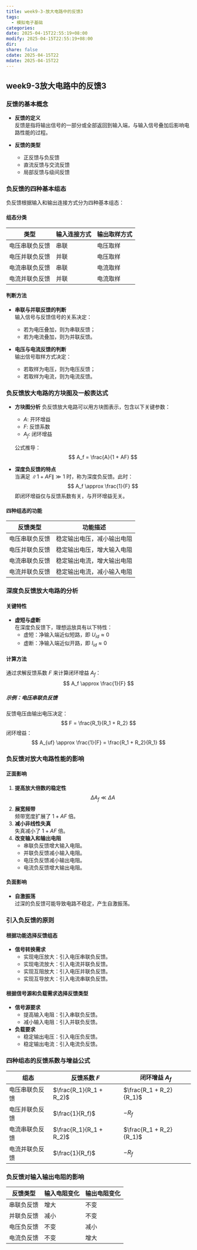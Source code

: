 ```yaml
---
title: week9-3-放大电路中的反馈3
tags:
  - 模拟电子基础
categories: 
date: 2025-04-15T22:55:19+08:00
modify: 2025-04-15T22:55:19+08:00
dir: 
share: false
cdate: 2025-04-15T22
mdate: 2025-04-15T22
---
```

## week9-3放大电路中的反馈3

### 反馈的基本概念
- **反馈的定义**  
  反馈是指将输出信号的一部分或全部返回到输入端，与输入信号叠加后影响电路性能的过程。
  
- **反馈的类型**
  - 正反馈与负反馈
  - 直流反馈与交流反馈
  - 局部反馈与级间反馈

### 负反馈的四种基本组态
负反馈根据输入和输出连接方式分为四种基本组态：

#### 组态分类
| 类型                | 输入连接方式 | 输出取样方式 |
|---------------------|--------------|--------------|
| 电压串联负反馈      | 串联         | 电压取样     |
| 电压并联负反馈      | 并联         | 电压取样     |
| 电流串联负反馈      | 串联         | 电流取样     |
| 电流并联负反馈      | 并联         | 电流取样     |

#### 判断方法
- **串联与并联反馈的判断**  
  输入信号与反馈信号的关系决定：
  - 若为电压叠加，则为串联反馈；
  - 若为电流叠加，则为并联反馈。

- **电压与电流反馈的判断**  
  输出信号取样方式决定：
  - 若取样为电压，则为电压反馈；
  - 若取样为电流，则为电流反馈。

### 负反馈放大电路的方块图及一般表达式
- **方块图分析**
  负反馈放大电路可以用方块图表示，包含以下关键参数：
  - $A$: 开环增益
  - $F$: 反馈系数
  - $A_f$: 闭环增益
  
  公式推导：
  $$
  A_f = \frac{A}{1 + AF}
  $$

- **深度负反馈的特点**  
  当满足 $\|1 + AF\| \gg 1$ 时，称为深度负反馈。此时：
  $$
  A_f \approx \frac{1}{F}
  $$
  即闭环增益仅与反馈系数有关，与开环增益无关。

#### 四种组态的功能
| 反馈类型            | 功能描述                       |
|---------------------|--------------------------------|
| 电压串联负反馈      | 稳定输出电压，减小输出电阻    |
| 电压并联负反馈      | 稳定输出电压，增大输入电阻    |
| 电流串联负反馈      | 稳定输出电流，增大输出电阻    |
| 电流并联负反馈      | 稳定输出电流，减小输入电阻    |

### 深度负反馈放大电路的分析
#### 关键特性
- **虚短与虚断**  
  在深度负反馈下，理想运放具有以下特性：
  - 虚短：净输入端近似短路，即 $U_{id} \approx 0$
  - 虚断：净输入端近似开路，即 $I_{id} \approx 0$

#### 计算方法
通过求解反馈系数 $F$ 来计算闭环增益 $A_f$：
$$
A_f \approx \frac{1}{F}
$$

##### 示例：电压串联负反馈
反馈电压由输出电压决定：
$$
F = \frac{R_1}{R_1 + R_2}
$$
闭环增益：
$$
A_{uf} \approx \frac{1}{F} = \frac{R_1 + R_2}{R_1}
$$

###  负反馈对放大电路性能的影响
#### 正面影响
1. **提高放大倍数的稳定性**  
   $$
   \Delta A_f \ll \Delta A
   $$
2. **展宽频带**  
   频带宽度扩展了 $1 + AF$ 倍。
3. **减小非线性失真**  
   失真减小了 $1 + AF$ 倍。
4. **改变输入和输出电阻**  
   - 串联负反馈增大输入电阻。
   - 并联负反馈减小输入电阻。
   - 电压负反馈减小输出电阻。
   - 电流负反馈增大输出电阻。

#### 负面影响
- **自激振荡**  
  过深的负反馈可能导致电路不稳定，产生自激振荡。

###  引入负反馈的原则
#### 根据功能选择反馈组态
- **信号转换需求**  
  - 实现电压放大：引入电压串联负反馈。
  - 实现电流放大：引入电流并联负反馈。
  - 实现互阻放大：引入电压并联负反馈。
  - 实现互导放大：引入电流串联负反馈。

#### 根据信号源和负载需求选择反馈类型
- **信号源要求**  
  - 提高输入电阻：引入串联负反馈。
  - 减小输入电阻：引入并联负反馈。
- **负载要求**  
  - 稳定输出电压：引入电压负反馈。
  - 稳定输出电流：引入电流负反馈。

### 四种组态的反馈系数与增益公式
| 组态      | 反馈系数 $F$                | 闭环增益 $A_f$              |
| ------- | ----------------------- | ----------------------- |
| 电压串联负反馈 | $\frac{R_1}{R_1 + R_2}$ | $\frac{R_1 + R_2}{R_1}$ |
| 电压并联负反馈 | $\frac{1}{R_f}$         | $-R_f$                  |
| 电流串联负反馈 | $\frac{R_1}{R_1 + R_2}$ | $\frac{R_1 + R_2}{R_1}$ |
| 电流并联负反馈 | $\frac{1}{R_f}$         | $-R_f$                  |

### 负反馈对输入输出电阻的影响
| 反馈类型            | 输入电阻变化 | 输出电阻变化 |
|---------------------|--------------|--------------|
| 串联负反馈          | 增大         | 不变         |
| 并联负反馈          | 减小         | 不变         |
| 电压负反馈          | 不变         | 减小         |
| 电流负反馈          | 不变         | 增大         |
